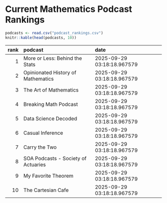 # Current Mathematics Podcast Rankings


``` r
podcasts <- read.csv("podcast_rankings.csv")
knitr::kable(head(podcasts, 10))
```

| rank | podcast                             | date                       |
|-----:|:------------------------------------|:---------------------------|
|    1 | More or Less: Behind the Stats      | 2025-09-29 03:18:18.967579 |
|    2 | Opinionated History of Mathematics  | 2025-09-29 03:18:18.967579 |
|    3 | The Art of Mathematics              | 2025-09-29 03:18:18.967579 |
|    4 | Breaking Math Podcast               | 2025-09-29 03:18:18.967579 |
|    5 | Data Science Decoded                | 2025-09-29 03:18:18.967579 |
|    6 | Casual Inference                    | 2025-09-29 03:18:18.967579 |
|    7 | Carry the Two                       | 2025-09-29 03:18:18.967579 |
|    8 | SOA Podcasts - Society of Actuaries | 2025-09-29 03:18:18.967579 |
|    9 | My Favorite Theorem                 | 2025-09-29 03:18:18.967579 |
|   10 | The Cartesian Cafe                  | 2025-09-29 03:18:18.967579 |
